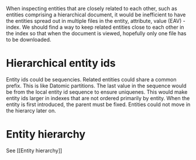 When inspecting entities that are closely related to each other, such as entities comprising a hierarchical document, it would be inefficient to have the entities spread out in multiple files in the  entity, attribute, value (EAV) -index. We should find a way to keep related entities close to each other in the index so that when the document is viewed, hopefully only one file has to be downloaded.

# Hierarchical entity ids
Entity ids could be sequencies. Related entities could share a common prefix. This is like Datomic partitions. The last value in the sequence would be from the local entity id sequence to ensure uniquenes. This would make entity ids larger in indexes that are not ordered primarily by entity. When the entity is first introduced, the parent must be fixed. Entities could not move in the hierarcy later on.

# Entity hierarchy
See [[Entity hierarchy]]